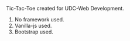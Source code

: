 Tic-Tac-Toe created for UDC-Web Development. 
1) No framework used. 
2) Vanilla-js used.
3) Bootstrap used.